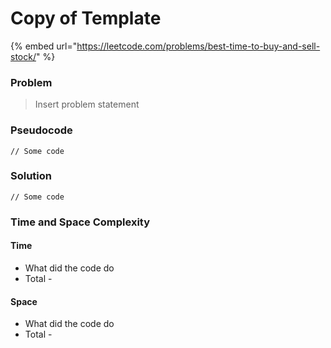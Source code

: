 # Copy of Template

{% embed url="https://leetcode.com/problems/best-time-to-buy-and-sell-stock/" %}

### Problem

> Insert problem statement

### Pseudocode

```
// Some code

```

### Solution

```
// Some code
```

### Time and Space Complexity

#### Time

- What did the code do
- Total -&#x20;

#### Space

- What did the code do
- Total -
